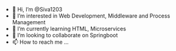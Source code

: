 - 👋 Hi, I’m @Siva1203
- 👀 I’m interested in Web Development, Middleware and Process Management
- 🌱 I’m currently learning HTML, Microservices
- 💞️ I’m looking to collaborate on Springboot
- 📫 How to reach me ...

<!---
Siva1203/Siva1203 is a ✨ special ✨ repository because its `README.md` (this file) appears on your GitHub profile.
You can click the Preview link to take a look at your changes.
--->
